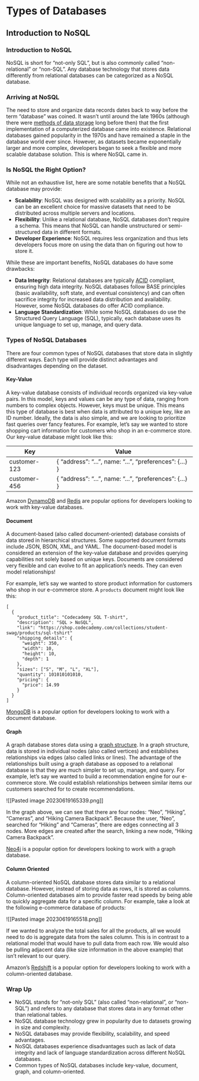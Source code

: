 # Types of Databases

## Introduction to NoSQL

### Introduction to NoSQL
NoSQL is short for “not-only SQL”, but is also commonly called “non-relational” or “non-SQL”. Any database technology that stores data differently from relational databases can be categorized as a NoSQL database.

### Arriving at NoSQL
The need to store and organize data records dates back to way before the term “database” was coined. It wasn’t until around the late 1960s (although there were [methods of data storage](https://en.wikipedia.org/wiki/Punched_card) long before then) that the first implementation of a computerized database came into existence. Relational databases gained popularity in the 1970s and have remained a staple in the database world ever since. However, as datasets became exponentially larger and more complex, developers began to seek a flexible and more scalable database solution. This is where NoSQL came in.

### Is NoSQL the Right Option?
While not an exhaustive list, here are some notable benefits that a NoSQL database may provide:

- **Scalability**: NoSQL was designed with scalability as a priority. NoSQL can be an excellent choice for massive datasets that need to be distributed across multiple servers and locations.
- **Flexibility**: Unlike a relational database, NoSQL databases don’t require a schema. This means that NoSQL can handle unstructured or semi-structured data in different formats.
- **Developer Experience**: NoSQL requires less organization and thus lets developers focus more on using the data than on figuring out how to store it.

While these are important benefits, NoSQL databases do have some drawbacks:

- **Data Integrity**: Relational databases are typically [ACID](https://en.wikipedia.org/wiki/ACID) compliant, ensuring high data integrity. NoSQL databases follow BASE principles (basic availability, soft state, and eventual consistency) and can often sacrifice integrity for increased data distribution and availability. However, some NoSQL databases do offer ACID compliance.
- **Language Standardization**: While some NoSQL databases do use the Structured Query Language (SQL), typically, each database uses its unique language to set up, manage, and query data.

### Types of NoSQL Databases
There are four common types of NoSQL databases that store data in slightly different ways. Each type will provide distinct advantages and disadvantages depending on the dataset.

#### Key-Value
A key-value database consists of individual records organized via key-value pairs. In this model, keys and values can be any type of data, ranging from numbers to complex objects. However, keys must be unique. This means this type of database is best when data is attributed to a unique key, like an ID number. Ideally, the data is also simple, and we are looking to prioritize fast queries over fancy features. For example, let’s say we wanted to store shopping cart information for customers who shop in an e-commerce store. Our key-value database might look like this:

|Key|Value|
|---|---|
|customer-123|{ “address”: “…”, name: “…”, “preferences”: {…} }|
|customer-456|{ “address”: “…”, name: “…”, “preferences”: {…} }|

Amazon [DynamoDB](https://aws.amazon.com/dynamodb/) and [Redis](https://redis.com/) are popular options for developers looking to work with key-value databases.

#### Document
A document-based (also called document-oriented) database consists of data stored in hierarchical structures. Some supported document formats include JSON, BSON, XML, and YAML. The document-based model is considered an extension of the key-value database and provides querying capabilities not solely based on unique keys. Documents are considered very flexible and can evolve to fit an application’s needs. They can even model relationships!

For example, let’s say we wanted to store product information for customers who shop in our e-commerce store. A `products` document might look like this:

```
[
  {
    "product_title": "Codecademy SQL T-shirt",
    "description": "SQL > NoSQL",
    "link": "https://shop.codecademy.com/collections/student-swag/products/sql-tshirt"
    "shipping_details": {
      "weight": 350,
      "width": 10,
      "height": 10,
      "depth": 1
    },
    "sizes": ["S", "M", "L", "XL"],
    "quantity": 101010101010,
    "pricing": {
      "price": 14.99
    }
  }
]
```

[MongoDB](https://www.mongodb.com/?utm_campaign=academia_partners&utm_source=codecademy&utm_medium=referral) is a popular option for developers looking to work with a document database.

#### Graph
A graph database stores data using a [graph structure](https://en.wikipedia.org/wiki/Graph_(abstract_data_type)). In a graph structure, data is stored in individual nodes (also called vertices) and establishes relationships via edges (also called links or lines). The advantage of the relationships built using a graph database as opposed to a relational database is that they are much simpler to set up, manage, and query. For example, let’s say we wanted to build a recommendation engine for our e-commerce store. We could establish relationships between similar items our customers searched for to create recommendations.

![[Pasted image 20230619165339.png]]

In the graph above, we can see that there are four nodes: “Neo”, “Hiking”, “Cameras”, and “Hiking Camera Backpack”. Because the user, “Neo”, searched for “Hiking” and “Cameras”, there are edges connecting all 3 nodes. More edges are created after the search, linking a new node, “Hiking Camera Backpack”.

[Neo4j](https://neo4j.com/) is a popular option for developers looking to work with a graph database.

#### Column Oriented
A column-oriented NoSQL database stores data similar to a relational database. However, instead of storing data as rows, it is stored as columns. Column-oriented databases aim to provide faster read speeds by being able to quickly aggregate data for a specific column. For example, take a look at the following e-commerce database of products:

![[Pasted image 20230619165518.png]]

If we wanted to analyze the total sales for all the products, all we would need to do is aggregate data from the sales column. This is in contrast to a relational model that would have to pull data from each row. We would also be pulling adjacent data (like size information in the above example) that isn’t relevant to our query.

Amazon’s [Redshift](https://aws.amazon.com/redshift/) is a popular option for developers looking to work with a column-oriented database.

### Wrap Up
- NoSQL stands for “not-only SQL” (also called “non-relational”, or “non-SQL”) and refers to any database that stores data in any format other than relational tables.
- NoSQL database technology grew in popularity due to datasets growing in size and complexity.
- NoSQL databases may provide flexibility, scalability, and speed advantages.
- NoSQL databases experience disadvantages such as lack of data integrity and lack of language standardization across different NoSQL databases.
- Common types of NoSQL databases include key-value, document, graph, and column-oriented.

